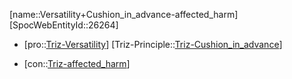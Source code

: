 ﻿---
type: TrizContradiction
aliases:
- Versatility+Cushion_in_advance-affected_harm
license: CC BY-SA 4.0
copyright: https://github.com/SpocWeb
IsDeleted: false
IsReadOnly: false
Confidential: public
tags: 
- Triz/Contradiction
---
[name::Versatility+Cushion_in_advance-affected_harm]
[SpocWebEntityId::26264]
+ [pro::[Triz-Versatility](tech/Triz/Parameter/Triz-Versatility.md)]
[Triz-Principle::[Triz-Cushion_in_advance](tech/Triz/Principle/Triz-Cushion_in_advance.md)]
- [con::[Triz-affected_harm](tech/Triz/Parameter/Triz-affected_harm.md)]

